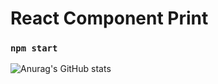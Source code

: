 # React Component Print

### `npm start`


![Anurag's GitHub stats](https://github-readme-stats.vercel.app/api?username=SarkerSarker09&show_icons=true)

